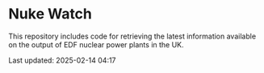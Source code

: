# Nuke Watch

This repository includes code for retrieving the latest information available on the output of EDF nuclear power plants in the UK.

Last updated: 2025-02-14 04:17
